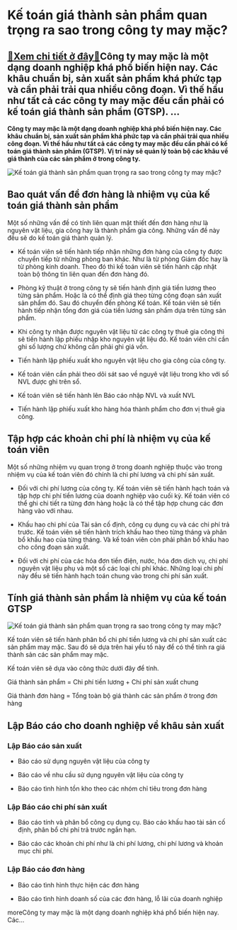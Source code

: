 Kế toán giá thành sản phẩm quan trọng ra sao trong công ty may mặc?
===================================================================

[:gift:Xem chi tiết ở đây:gift:](https://hddtvn.com/ke-toan-gia-thanh-san-pham-quan-trong-ra-sao-trong-cong-ty-may-mac/)Công ty may mặc là một dạng doanh nghiệp khá phổ biến hiện nay. Các khâu chuẩn bị, sản xuất sản phẩm khá phức tạp và cần phải trải qua nhiều công đoạn. Vì thế hầu như tất cả các công ty may mặc đều cần phải có kế toán giá thành sản phẩm (GTSP). …
------------------------------------------------------------------------------------------------------------------------------------------------------------------------------------------------------------------------------------------------------

**Công ty may mặc là một dạng doanh nghiệp khá phổ biến hiện nay. Các khâu chuẩn bị, sản xuất sản phẩm khá phức tạp và cần phải trải qua nhiều công đoạn. Vì thế hầu như tất cả các công ty may mặc đều cần phải có kế toán giá thành sản phẩm (GTSP). Vị trí này sẽ quản lý toàn bộ các khâu về giá thành của các sản phẩm ở trong công ty.**


![Kế toán giá thành sản phẩm quan trọng ra sao trong công ty may mặc?](https://hddtvn.com/wp-content/uploads/2021/01/Mo-ta-cong-viec-giam-doc-nhan-su-det-may-1.jpg)


Bao quát vấn đề đơn hàng là nhiệm vụ của kế toán giá thành sản phẩm
-------------------------------------------------------------------


Một số những vấn đề có tính liên quan mật thiết đến đơn hàng như là nguyên vật liệu, gia công hay là thành phẩm gia công. Những vấn đề này đều sẽ do kế toán giá thành quản lý.




* Kế toán viên sẽ tiến hành tiếp nhận những đơn hàng của công ty được chuyển tiếp từ những phòng ban khác. Như là từ phòng Giám đốc hay là từ phòng kinh doanh. Theo đó thì kế toán viên sẽ tiến hành cập nhật toàn bộ thông tin liên quan đến đơn hàng đó.

* Phòng kỹ thuật ở trong công ty sẽ tiến hành định giá tiền lương theo từng sản phẩm. Hoặc là có thể định giá theo từng công đoạn sản xuất sản phẩm đó. Sau đó chuyển đến phòng Kế toán. Kế toán viên sẽ tiến hành tiếp nhận tổng đơn giá của tiền lương sản phẩm dựa trên từng sản phẩm.

* Khi công ty nhận được nguyên vật liệu từ các công ty thuê gia công thì sẽ tiến hành lập phiếu nhập kho nguyên vật liệu đó. Kế toán viên chỉ cần ghi số lượng chứ không cần phải ghi giá vốn.

* Tiến hành lập phiếu xuất kho nguyên vật liệu cho gia công của công ty.

* Kế toán viên cần phải theo dõi sát sao về nguyê vật liệu trong kho với số NVL được ghi trên sổ.

* Kế toán viên sẽ tiến hành lên Báo cáo nhập NVL và xuất NVL

* Tiến hành lập phiếu xuất kho hàng hóa thành phẩm cho đơn vị thuê gia công.



Tập hợp các khoản chi phí là nhiệm vụ của kế toán viên
------------------------------------------------------


Một số những nhiệm vụ quan trọng ở trong doanh nghiệp thuộc vào trong nhiệm vụ của kế toán viên đó chính là chi phí lương và chi phí sản xuất.




* Đối với chi phí lương của công ty. Kế toán viên sẽ tiến hành hạch toán và tập hợp chi phí tiền lương của doanh nghiệp vào cuối kỳ. Kế toán viên có thể ghi chi tiết ra từng đơn hàng hoặc là có thể tập hợp chung các đơn hàng vào với nhau.

* Khấu hao chi phí của Tài sản cố định, công cụ dụng cụ và các chi phí trả trước. Kế toán viên sẽ tiến hành trích khấu hao theo từng tháng và phân bổ khấu hao của từng tháng. Và kế toán viên còn phải phân bổ khấu hao cho công đoạn sản xuất.

* Đối với chi phí của các hóa đơn tiền điện, nước, hóa đơn dịch vụ, chi phí nguyên vật liệu phụ và một số các loại chi phí khác. Những loại chi phí này đều sẽ tiến hành hạch toán chung vào trong chi phí sản xuất.



Tính giá thành sản phẩm là nhiệm vụ của kế toán GTSP
----------------------------------------------------


![Kế toán giá thành sản phẩm quan trọng ra sao trong công ty may mặc?](https://hddtvn.com/wp-content/uploads/2021/01/maya.jpg)


Kế toán viên sẽ tiến hành phân bổ chi phí tiền lương và chi phí sản xuất các sản phẩm may mặc. Sau đó sẽ dựa trên hai yếu tố này để có thể tính ra giá thành sản các sản phẩm may mặc.


Kế toán viên sẽ dựa vào công thức dưới đây để tính.


Giá thành sản phẩm = Chi phí tiền lương + Chi phí sản xuất chung


Giá thành đơn hàng = Tổng toàn bộ giá thành các sản phẩm ở trong đơn hàng


Lập Báo cáo cho doanh nghiệp về khâu sản xuất
---------------------------------------------


### Lập Báo cáo sản xuất




* Báo cáo sử dụng nguyên vật liệu của công ty

* Báo cáo về nhu cầu sử dụng nguyên vật liệu của công ty

* Báo cáo tình hình tồn kho theo các nhóm chỉ tiêu trong đơn hàng



### Lập Báo cáo chi phí sản xuất




* Báo cáo tính và phân bổ công cụ dụng cụ. Báo cáo khấu hao tài sản cố định, phân bổ chi phí trả trước ngắn hạn.

* Báo cáo các khoản chi phí như là chi phí lương, chi phí lương và khoản mục chi phí.



### Lập Báo cáo đơn hàng




* Báo cáo tình hình thực hiện các đơn hàng

* Báo cáo tình hình doanh số của các đơn hàng, lỗ lãi của doanh nghiệp




moreCông ty may mặc là một dạng doanh nghiệp khá phổ biến hiện nay. Các…



